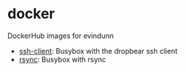 # docker
DockerHub images for evindunn

- [ssh-client](./ssh-client): Busybox with the dropbear ssh client
- [rsync](./rsync): Busybox with rsync


